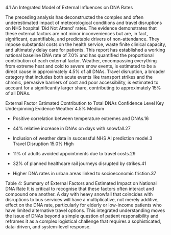 4.1 An Integrated Model of External Influences on DNA Rates

The preceding analysis has deconstructed the complex and often underestimated impact of meteorological conditions and
travel disruptions on NHS hospital 'Did Not Attend' rates. The evidence demonstrates that these external factors are not
minor inconveniences but are, in fact, significant, quantifiable, and predictable drivers of non-attendance. They impose
substantial costs on the health service, waste finite clinical capacity, and ultimately delay care for patients.
This report has established a working national baseline DNA rate of 7.0% and has quantified the proportional
contribution of each external factor. Weather, encompassing everything from extreme heat and cold to severe snow events,
is estimated to be a direct cause in approximately 4.5% of all DNAs. Travel disruption, a broader category that includes
both acute events like transport strikes and the chronic, pervasive barriers of cost and poor accessibility, is
estimated to account for a significantly larger share, contributing to approximately 15% of all DNAs.

External Factor
Estimated Contribution to Total DNAs
Confidence Level
Key Underpinning Evidence
Weather
4.5%
Medium

- Positive correlation between temperature extremes and DNAs.16

- 44% relative increase in DNAs on days with snowfall.27

- Inclusion of weather data in successful NHS AI prediction model.3
  Travel Disruption
  15.0%
  High
- 11% of adults avoided appointments due to travel costs.29

- 32% of planned healthcare rail journeys disrupted by strikes.41

- Higher DNA rates in urban areas linked to socioeconomic friction.37

Table 4: Summary of External Factors and Estimated Impact on National DNA Rate
It is critical to recognise that these factors often interact and compound one another. A day with heavy snowfall that
coincides with disruptions to bus services will have a multiplicative, not merely additive, effect on the DNA rate,
particularly for elderly or low-income patients who have limited alternative travel options. This integrated
understanding moves the issue of DNAs beyond a simple question of patient responsibility and reframes it as a complex
logistical challenge that requires a sophisticated, data-driven, and system-level response.
